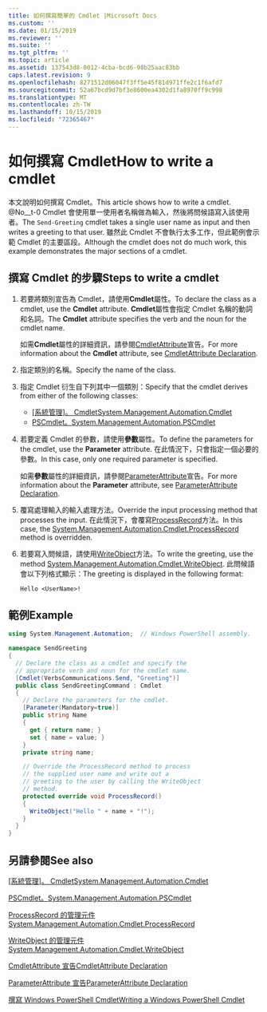 ```yaml
---
title: 如何撰寫簡單的 Cmdlet |Microsoft Docs
ms.custom: ''
ms.date: 01/15/2019
ms.reviewer: ''
ms.suite: ''
ms.tgt_pltfrm: ''
ms.topic: article
ms.assetid: 137543d8-0012-4cba-bcd6-98b25aac83bb
caps.latest.revision: 9
ms.openlocfilehash: 8271512d06047f3ff5e45f81d971ffe2c1f6afd7
ms.sourcegitcommit: 52a67bcd9d7bf3e8600ea4302d1fa8970ff9c998
ms.translationtype: MT
ms.contentlocale: zh-TW
ms.lasthandoff: 10/15/2019
ms.locfileid: "72365467"
---
```

# <a name="how-to-write-a-cmdlet"></a><span data-ttu-id="945fa-102">如何撰寫 Cmdlet</span><span class="sxs-lookup"><span data-stu-id="945fa-102">How to write a cmdlet</span></span>

<span data-ttu-id="945fa-103">本文說明如何撰寫 Cmdlet。</span><span class="sxs-lookup"><span data-stu-id="945fa-103">This article shows how to write a cmdlet.</span></span> <span data-ttu-id="945fa-104">@No__t-0 Cmdlet 會使用單一使用者名稱做為輸入，然後將問候語寫入該使用者。</span><span class="sxs-lookup"><span data-stu-id="945fa-104">The `Send-Greeting` cmdlet takes a single user name as input and then writes a greeting to that user.</span></span> <span data-ttu-id="945fa-105">雖然此 Cmdlet 不會執行太多工作，但此範例會示範 Cmdlet 的主要區段。</span><span class="sxs-lookup"><span data-stu-id="945fa-105">Although the cmdlet does not do much work, this example demonstrates the major sections of a cmdlet.</span></span>

## <a name="steps-to-write-a-cmdlet"></a><span data-ttu-id="945fa-106">撰寫 Cmdlet 的步驟</span><span class="sxs-lookup"><span data-stu-id="945fa-106">Steps to write a cmdlet</span></span>

1. <span data-ttu-id="945fa-107">若要將類別宣告為 Cmdlet，請使用**Cmdlet**屬性。</span><span class="sxs-lookup"><span data-stu-id="945fa-107">To declare the class as a cmdlet, use the **Cmdlet** attribute.</span></span> <span data-ttu-id="945fa-108">**Cmdlet**屬性會指定 Cmdlet 名稱的動詞和名詞。</span><span class="sxs-lookup"><span data-stu-id="945fa-108">The **Cmdlet** attribute specifies the verb and the noun for the cmdlet name.</span></span>

   <span data-ttu-id="945fa-109">如需**Cmdlet**屬性的詳細資訊，請參閱[CmdletAttribute](cmdlet-attribute-declaration.md)宣告。</span><span class="sxs-lookup"><span data-stu-id="945fa-109">For more information about the **Cmdlet** attribute, see [CmdletAttribute Declaration](cmdlet-attribute-declaration.md).</span></span>

2. <span data-ttu-id="945fa-110">指定類別的名稱。</span><span class="sxs-lookup"><span data-stu-id="945fa-110">Specify the name of the class.</span></span>

3. <span data-ttu-id="945fa-111">指定 Cmdlet 衍生自下列其中一個類別：</span><span class="sxs-lookup"><span data-stu-id="945fa-111">Specify that the cmdlet derives from either of the following classes:</span></span>

   * <span data-ttu-id="945fa-112">[[系統管理]。 Cmdlet](/dotnet/api/System.Management.Automation.Cmdlet)</span><span class="sxs-lookup"><span data-stu-id="945fa-112">[System.Management.Automation.Cmdlet](/dotnet/api/System.Management.Automation.Cmdlet)</span></span>
   * [<span data-ttu-id="945fa-113">PSCmdlet。</span><span class="sxs-lookup"><span data-stu-id="945fa-113">System.Management.Automation.PSCmdlet</span></span>](/dotnet/api/System.Management.Automation.PSCmdlet)

4. <span data-ttu-id="945fa-114">若要定義 Cmdlet 的參數，請使用**參數**屬性。</span><span class="sxs-lookup"><span data-stu-id="945fa-114">To define the parameters for the cmdlet, use the **Parameter** attribute.</span></span> <span data-ttu-id="945fa-115">在此情況下，只會指定一個必要的參數。</span><span class="sxs-lookup"><span data-stu-id="945fa-115">In this case, only one required parameter is specified.</span></span>

   <span data-ttu-id="945fa-116">如需**參數**屬性的詳細資訊，請參閱[ParameterAttribute](parameter-attribute-declaration.md)宣告。</span><span class="sxs-lookup"><span data-stu-id="945fa-116">For more information about the **Parameter** attribute, see [ParameterAttribute Declaration](parameter-attribute-declaration.md).</span></span>

5. <span data-ttu-id="945fa-117">覆寫處理輸入的輸入處理方法。</span><span class="sxs-lookup"><span data-stu-id="945fa-117">Override the input processing method that processes the input.</span></span> <span data-ttu-id="945fa-118">在此情況下，會覆寫[ProcessRecord](/dotnet/api/System.Management.Automation.Cmdlet.ProcessRecord)方法。</span><span class="sxs-lookup"><span data-stu-id="945fa-118">In this case, the [System.Management.Automation.Cmdlet.ProcessRecord](/dotnet/api/System.Management.Automation.Cmdlet.ProcessRecord) method is overridden.</span></span>

6. <span data-ttu-id="945fa-119">若要寫入問候語，請使用[WriteObject](/dotnet/api/System.Management.Automation.Cmdlet.WriteObject)方法。</span><span class="sxs-lookup"><span data-stu-id="945fa-119">To write the greeting, use the method [System.Management.Automation.Cmdlet.WriteObject](/dotnet/api/System.Management.Automation.Cmdlet.WriteObject).</span></span>
   <span data-ttu-id="945fa-120">此問候語會以下列格式顯示：</span><span class="sxs-lookup"><span data-stu-id="945fa-120">The greeting is displayed in the following format:</span></span>

   ```Output
   Hello <UserName>!
   ```

## <a name="example"></a><span data-ttu-id="945fa-121">範例</span><span class="sxs-lookup"><span data-stu-id="945fa-121">Example</span></span>

```csharp
using System.Management.Automation;  // Windows PowerShell assembly.

namespace SendGreeting
{
  // Declare the class as a cmdlet and specify the
  // appropriate verb and noun for the cmdlet name.
  [Cmdlet(VerbsCommunications.Send, "Greeting")]
  public class SendGreetingCommand : Cmdlet
  {
    // Declare the parameters for the cmdlet.
    [Parameter(Mandatory=true)]
    public string Name
    {
      get { return name; }
      set { name = value; }
    }
    private string name;

    // Override the ProcessRecord method to process
    // the supplied user name and write out a
    // greeting to the user by calling the WriteObject
    // method.
    protected override void ProcessRecord()
    {
      WriteObject("Hello " + name + "!");
    }
  }
}
```

## <a name="see-also"></a><span data-ttu-id="945fa-122">另請參閱</span><span class="sxs-lookup"><span data-stu-id="945fa-122">See also</span></span>

<span data-ttu-id="945fa-123">[[系統管理]。 Cmdlet](/dotnet/api/System.Management.Automation.Cmdlet)</span><span class="sxs-lookup"><span data-stu-id="945fa-123">[System.Management.Automation.Cmdlet](/dotnet/api/System.Management.Automation.Cmdlet)</span></span>

[<span data-ttu-id="945fa-124">PSCmdlet。</span><span class="sxs-lookup"><span data-stu-id="945fa-124">System.Management.Automation.PSCmdlet</span></span>](/dotnet/api/System.Management.Automation.PSCmdlet)

[<span data-ttu-id="945fa-125">ProcessRecord 的管理元件</span><span class="sxs-lookup"><span data-stu-id="945fa-125">System.Management.Automation.Cmdlet.ProcessRecord</span></span>](/dotnet/api/System.Management.Automation.Cmdlet.ProcessRecord)

[<span data-ttu-id="945fa-126">WriteObject 的管理元件</span><span class="sxs-lookup"><span data-stu-id="945fa-126">System.Management.Automation.Cmdlet.WriteObject</span></span>](/dotnet/api/System.Management.Automation.Cmdlet.WriteObject)

[<span data-ttu-id="945fa-127">CmdletAttribute 宣告</span><span class="sxs-lookup"><span data-stu-id="945fa-127">CmdletAttribute Declaration</span></span>](cmdlet-attribute-declaration.md)

[<span data-ttu-id="945fa-128">ParameterAttribute 宣告</span><span class="sxs-lookup"><span data-stu-id="945fa-128">ParameterAttribute Declaration</span></span>](parameter-attribute-declaration.md)

[<span data-ttu-id="945fa-129">撰寫 Windows PowerShell Cmdlet</span><span class="sxs-lookup"><span data-stu-id="945fa-129">Writing a Windows PowerShell Cmdlet</span></span>](writing-a-windows-powershell-cmdlet.md)